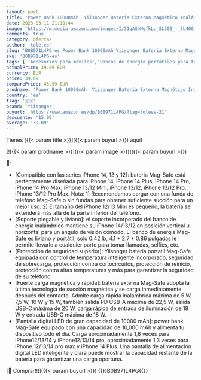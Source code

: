 ```yaml
---
layout: post
title: 'Power Bank 10000mAh  Yiisonger Bateria Externa Magnético Inalámbrico Bateria Portatil Carga Rapida 22.5W Plegable Powerbank USB-C Compatible con MagSafe iPhone 14/13/12/Pro/Pro MAX/Mini Negro '
date: 2023-03-11 21:19:44
image: 'https://m.media-amazon.com/images/I/31qAShMgfkL._SL500_._SL400_.jpg'
comments: true
category: ofertas
author: 'tole.es'
slug: 'B0B971L4PG-es Power Bank 10000mAh Yiisonger Bateria Externa Magnético...'
sku: 'B0B971L4PG-es'
tags: [ 'Accesorios para móviles','Bancos de energía portátiles para teléfonos móviles','Cargadores para móviles','Comunicación móvil y accesorios','Electrónica','iphone','yiisonger','🇪🇸', ]
actualPrice: 39.09 EUR
currency: EUR
price: 39.09
comparePrice: 45.99 EUR
prodname: 'Power Bank 10000mAh  Yiisonger Bateria Externa Magnético Inalámbrico Bateria Portatil Carga Rapida 22.5W Plegable Powerbank USB-C Compatible con MagSafe iPhone 14/13/12/Pro/Pro MAX/Mini Negro '
country: 'es'
flag: '🇪🇸'
brand: 'Yiisonger'
buyurl: 'https://www.amazon.es/dp/B0B971L4PG/?tag=tolees-21'
descuento: '15.00'
average: '39.09'
---
```


Tienes [{{< param title >}}]({{< param buyurl >}}) aqui!

[![{{< param prodname >}}]({{< param image >}})]({{< param buyurl >}})

🔎:

- [Compatible con las series iPhone 14, 13 y 12]: bateria Mag-Safe está perfectamente diseñada para iPhone 14, iPhone 14 Plus, iPhone 14 Pro, iPhone 14 Pro Max, iPhone 13/12 Mini, iPhone 13/12, iPhone 13/12 Pro, iPhone 13/12 Pro Max. Nota: 1) Recomendamos cargar con una funda de teléfono Mag-Safe o sin fundas para obtener suficiente succión para un mejor uso. 2) El tamaño del iPhone 12/13 Mini es pequeño, la batería se extenderá más allá de la parte inferior del teléfono.
- [Soporte plegable y liviano]: el soporte incorporado del banco de energía inalámbrico mantiene su iPhone 14/13/12 en posición vertical u horizontal para un ángulo de visión cómodo. El banco de energía Mag-Safe es liviano y portátil, solo 0.42 lb, 4.1 * 2.7 * 0.86 pulgadas le permite llevarlo a cualquier parte para tomar llamadas, selfies, etc.
- [Protección de seguridad superior]: Yiisonger bateria portatil Mag-Safe equipada con control de temperatura inteligente incorporado, seguridad de sobrecarga, protección contra cortocircuitos, protección de reinicio, protección contra altas temperaturas y más para garantizar la seguridad de su teléfono
- [Fuerte carga magnética y rápida]: bateria externa Mag-Safe adopta la última tecnología de succión magnética y se carga inmediatamente después del contacto. Admite carga rápida inalámbrica máxima de 5 W, 7,5 W, 10 W y 15 W, también salida PD USB-A máxima de 22,5 W, salida USB-C máxima de 20 W, carga rápida de entrada de iluminación de 18 W y entrada USB-C máxima de 18 W.
- [Pantalla digital LED de gran capacidad de 10000 mAh]: power bank Mag-Safe equipado con una capacidad de 10,000 mAh y alimenta tu dispositivo todo el día. Carga aproximadamente 1,8 veces para iPhone12/13/14 y iPhone12/13/14 pro, aproximadamente 1,3 veces para iPhone 12/13/14 pro max y iPhone 14 Plus. Una pantalla de alimentación digital LED inteligente y clara puede mostrar la capacidad restante de la batería para garantizar una carga oportuna.

[🛒 Comprar!!!]({{< param buyurl >}})
{{<world>}}B0B971L4PG{{</world>}}
